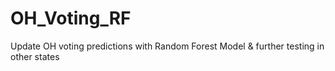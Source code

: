 # OH_Voting_RF
Update OH voting predictions with Random Forest Model &amp; further testing in other states
